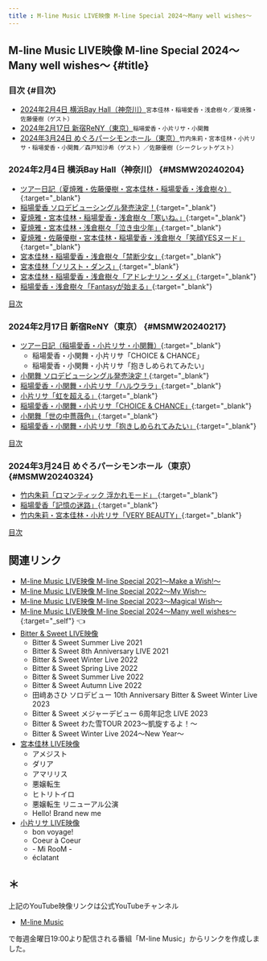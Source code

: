 ```yaml
---
title : M-line Music LIVE映像 M-line Special 2024～Many well wishes～
---
```

## M-line Music LIVE映像 M-line Special 2024～Many well wishes～ {#title}

### 目次 {#目次}

* [2024年2月4日 横浜Bay Hall（神奈川）](#MSMW20240204)<small>宮本佳林・稲場愛香・浅倉樹々／夏焼雅・佐藤優樹（ゲスト）</small>
* [2024年2月17日 新宿ReNY（東京）](#MSMW20240217)<small>稲場愛香・小片リサ・小関舞</small>
* [2024年3月24日 めぐろパーシモンホール（東京）](#MSMW20240324)<small>竹内朱莉・宮本佳林・小片リサ・稲場愛香・小関舞／森戸知沙希（ゲスト）／佐藤優樹（シークレットゲスト）</small>

### 2024年2月4日 横浜Bay Hall（神奈川） {#MSMW20240204}
* [<i class="fa-lg fa-brands fa-youtube"></i> ツアー日記（夏焼雅・佐藤優樹・宮本佳林・稲場愛香・浅倉樹々）](https://www.youtube.com/watch?v=cfecJKr3EMM&t=25m48s){:target="_blank"}
* [<i class="fa-lg fa-brands fa-youtube"></i> 稲場愛香 ソロデビューシングル発売決定！](https://www.youtube.com/watch?v=IoF3qYSecSM&t=11m1s){:target="_blank"}
* [<i class="fa-lg fa-brands fa-youtube"></i> 夏焼雅・宮本佳林・稲場愛香・浅倉樹々「寒いね。」](https://www.youtube.com/watch?v=Zc7-o-E6_7E&t=13m59s){:target="_blank"}
* [<i class="fa-lg fa-brands fa-youtube"></i> 夏焼雅・宮本佳林・浅倉樹々「泣き虫少年」](https://www.youtube.com/watch?v=hDkrX2T-dYI&t=2m57s){:target="_blank"}
* [<i class="fa-lg fa-brands fa-youtube"></i> 夏焼雅・佐藤優樹・宮本佳林・稲場愛香・浅倉樹々「笑顔YESヌード」 ](https://www.youtube.com/watch?v=XCXQ8NAvASY&t=4m1s){:target="_blank"}
* [<i class="fa-lg fa-brands fa-youtube"></i> 宮本佳林・稲場愛香・浅倉樹々「禁断少女」](https://www.youtube.com/watch?v=40YU6dzsTF8&t=3m42s){:target="_blank"}
* [<i class="fa-lg fa-brands fa-youtube"></i> 宮本佳林「ソリスト・ダンス」](https://www.youtube.com/watch?v=40YU6dzsTF8&t=14m33s){:target="_blank"}
* [<i class="fa-lg fa-brands fa-youtube"></i> 宮本佳林・稲場愛香・浅倉樹々「アドレナリン・ダメ」](https://www.youtube.com/watch?v=33a1T3Mf2tA&t=3m15s){:target="_blank"}
* [<i class="fa-lg fa-brands fa-youtube"></i> 稲場愛香・浅倉樹々「Fantasyが始まる」](https://www.youtube.com/watch?v=vcrPriJC9jk&t=3m19s){:target="_blank"}
 
[<i class="fa-solid fa-square-caret-up"></i> 目次](#目次)

### 2024年2月17日 新宿ReNY（東京） {#MSMW20240217}
* [<i class="fa-lg fa-brands fa-youtube"></i> ツアー日記（稲場愛香・小片リサ・小関舞）](https://www.youtube.com/watch?v=XCXQ8NAvASY&t=23m52s){:target="_blank"}
  * 稲場愛香・小関舞・小片リサ「CHOICE & CHANCE」
  * 稲場愛香・小関舞・小片リサ「抱きしめられてみたい」
* [<i class="fa-lg fa-brands fa-youtube"></i> 小関舞 ソロデビューシングル発売決定！](https://www.youtube.com/watch?v=Zc7-o-E6_7E&t=10m44s){:target="_blank"}
* [<i class="fa-lg fa-brands fa-youtube"></i> 稲場愛香・小関舞・小片リサ「ハルウララ」](https://www.youtube.com/watch?v=T_GZW_myPSM&t=3m13s){:target="_blank"}
* [<i class="fa-lg fa-brands fa-youtube"></i> 小片リサ「虹を超える」](https://www.youtube.com/watch?v=T_GZW_myPSM&t=16m1s){:target="_blank"}
* [<i class="fa-lg fa-brands fa-youtube"></i> 稲場愛香・小関舞・小片リサ「CHOICE & CHANCE」](https://www.youtube.com/watch?v=6tTp_3CWGns&t=4m42s){:target="_blank"}
* [<i class="fa-lg fa-brands fa-youtube"></i> 小関舞「世の中薔薇色」](https://www.youtube.com/watch?v=CmJt6wKKEYA&t=16m52s){:target="_blank"}
* [<i class="fa-lg fa-brands fa-youtube"></i> 稲場愛香・小関舞・小片リサ「抱きしめられてみたい」](https://www.youtube.com/watch?v=CmJt6wKKEYA&t=3m9s){:target="_blank"}

[<i class="fa-solid fa-square-caret-up"></i> 目次](#目次)

### 2024年3月24日 めぐろパーシモンホール（東京） {#MSMW20240324}
* [<i class="fa-lg fa-brands fa-youtube"></i> 竹内朱莉「ロマンティック 浮かれモード」 ](https://www.youtube.com/watch?v=33a1T3Mf2tA&t=11m30s){:target="_blank"}
* [<i class="fa-lg fa-brands fa-youtube"></i> 稲場愛香「記憶の迷路」](https://www.youtube.com/watch?v=vcrPriJC9jk&t=12m30s){:target="_blank"}
* [<i class="fa-lg fa-brands fa-youtube"></i> 竹内朱莉・宮本佳林・小片リサ「VERY BEAUTY」](https://www.youtube.com/watch?v=A2VQ-Saeo2Q&t=13m17s){:target="_blank"}



[<i class="fa-solid fa-square-caret-up"></i> 目次](#目次)

## 関連リンク
* [M-line Music LIVE映像 M-line Special 2021～Make a Wish!～](./MSMW2021.md)
* [M-line Music LIVE映像 M-line Special 2022～My Wish～](./MSMW2022.md)
* [M-line Music LIVE映像 M-line Special 2023～Magical Wish～](./MSMW2023.md)
* [M-line Music LIVE映像 M-line Special 2024～Many well wishes～](#title){:target="_self"} 👈
* [Bitter & Sweet LIVE映像](./bittersweet.md)
  * Bitter & Sweet Summer Live 2021
  * Bitter & Sweet 8th Anniversary LIVE 2021
  * Bitter & Sweet Winter Live 2022
  * Bitter & Sweet Spring Live 2022
  * Bitter & Sweet Summer Live 2022
  * Bitter & Sweet Autumn Live 2022
  * 田﨑あさひ ソロデビュー 10th Anniversary Bitter & Sweet Winter Live 2023
  * Bitter & Sweet メジャーデビュー 6周年記念 LIVE 2023
  * Bitter & Sweet わた雪TOUR 2023～凱旋するよ！～
  * Bitter & Sweet Winter Live 2024～New Year～
* [宮本佳林 LIVE映像](./karin.md)
  * アメジスト
  * ダリア
  * アマリリス
  * 悪嬢転生
  * ヒトリトイロ
  * 悪嬢転生 リニューアル公演
  * Hello! Brand new me
* [小片リサ LIVE映像](./risa.md)
  * bon voyage!
  * Coeur à Coeur
  * \- Mi RooM \-
  * éclatant

## ＊

上記のYouTube映像リンクは公式YouTubeチャンネル

* [<i class="fa-lg fa-brands fa-youtube"></i> M-line Music](https://www.youtube.com/@mlinemusic)  

で毎週金曜日19:00より配信される番組「M-line Music」からリンクを作成しました。